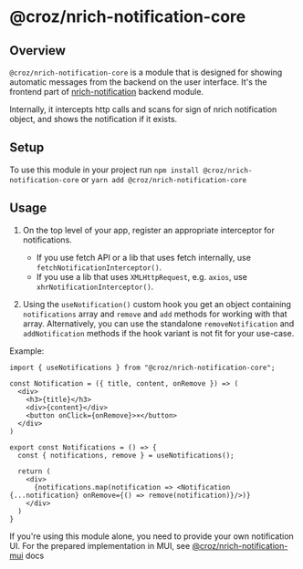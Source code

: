 # @croz/nrich-notification-core

## Overview

`@croz/nrich-notification-core` is a module that is designed for showing automatic messages from the backend on the user interface.
It's the frontend part of [nrich-notification](https://github.com/croz-ltd/nrich/tree/master/nrich-notification) backend module.

Internally, it intercepts http calls and scans for sign of nrich notification object, and shows the notification if it exists.

## Setup

To use this module in your project run `npm install @croz/nrich-notification-core` or `yarn add @croz/nrich-notification-core`

## Usage

1. On the top level of your app, register an appropriate interceptor for notifications.
   - If you use fetch API or a lib that uses fetch internally, use `fetchNotificationInterceptor()`.
   - If you use a lib that uses `XMLHttpRequest`, e.g. `axios`, use `xhrNotificationInterceptor()`.

2. Using the `useNotification()` custom hook you get an object containing `notifications` array and `remove` and `add` methods for working with that array. Alternatively, you can use the standalone `removeNotification` and `addNotification` methods if the hook variant is not fit for your use-case.

Example:

```tsx
import { useNotifications } from "@croz/nrich-notification-core";

const Notification = ({ title, content, onRemove }) => (
  <div>
    <h3>{title}</h3>
    <div>{content}</div>
    <button onClick={onRemove}>×</button>
  </div>
)

export const Notifications = () => {
  const { notifications, remove } = useNotifications();

  return (
    <div>
      {notifications.map(notification => <Notification {...notification} onRemove={() => remove(notification)}/>)}
    </div>
  )
}
```

If you're using this module alone, you need to provide your own notification UI. For the prepared implementation in MUI, see [@croz/nrich-notification-mui](../mui/README.md) docs

